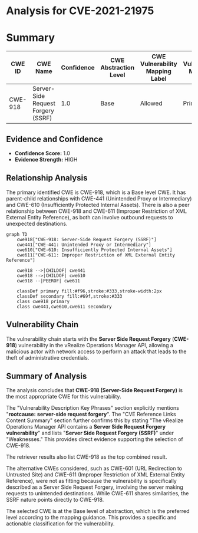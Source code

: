 # Analysis for CVE-2021-21975

# Summary
| CWE ID | CWE Name | Confidence | CWE Abstraction Level | CWE Vulnerability Mapping Label | CWE-Vulnerability Mapping Notes |
|---|---|---|---|---|---|
| CWE-918 | Server-Side Request Forgery (SSRF) | 1.0 | Base | Allowed | Primary CWE |

## Evidence and Confidence

*   **Confidence Score:** 1.0
*   **Evidence Strength:** HIGH

## Relationship Analysis
The primary identified CWE is CWE-918, which is a Base level CWE. It has parent-child relationships with CWE-441 (Unintended Proxy or Intermediary) and CWE-610 (Insufficiently Protected Internal Assets). There is also a peer relationship between CWE-918 and CWE-611 (Improper Restriction of XML External Entity Reference), as both can involve outbound requests to unexpected destinations.

```mermaid
graph TD
    cwe918["CWE-918: Server-Side Request Forgery (SSRF)"]
    cwe441["CWE-441: Unintended Proxy or Intermediary"]
    cwe610["CWE-610: Insufficiently Protected Internal Assets"]
    cwe611["CWE-611: Improper Restriction of XML External Entity Reference"]
    
    cwe918 -->|CHILDOF| cwe441
    cwe918 -->|CHILDOF| cwe610
    cwe918 --|PEEROF| cwe611
    
    classDef primary fill:#f96,stroke:#333,stroke-width:2px
    classDef secondary fill:#69f,stroke:#333
    class cwe918 primary
    class cwe441,cwe610,cwe611 secondary
```

## Vulnerability Chain
The vulnerability chain starts with the **Server Side Request Forgery** (**CWE-918**) vulnerability in the vRealize Operations Manager API, allowing a malicious actor with network access to perform an attack that leads to the theft of administrative credentials.

## Summary of Analysis
The analysis concludes that **CWE-918 (Server-Side Request Forgery)** is the most appropriate CWE for this vulnerability.

The "Vulnerability Description Key Phrases" section explicitly mentions "**rootcause:** **server-side request forgery**". The "CVE Reference Links Content Summary" section further confirms this by stating "The vRealize Operations Manager API contains a **Server Side Request Forgery vulnerability**" and lists "**Server Side Request Forgery (SSRF)**" under "Weaknesses." This provides direct evidence supporting the selection of CWE-918.

The retriever results also list CWE-918 as the top combined result.

The alternative CWEs considered, such as CWE-601 (URL Redirection to Untrusted Site) and CWE-611 (Improper Restriction of XML External Entity Reference), were not as fitting because the vulnerability is specifically described as a Server Side Request Forgery, involving the server making requests to unintended destinations. While CWE-611 shares similarities, the SSRF nature points directly to CWE-918.

The selected CWE is at the Base level of abstraction, which is the preferred level according to the mapping guidance. This provides a specific and actionable classification for the vulnerability.